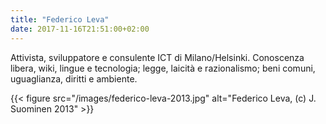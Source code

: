 ```yaml
---
title: "Federico Leva"
date: 2017-11-16T21:51:00+02:00
---
```

Attivista, sviluppatore e consulente ICT di Milano/Helsinki. Conoscenza libera, wiki, lingue e tecnologia; legge, laicità e razionalismo; beni comuni, uguaglianza, diritti e ambiente.

{{< figure src="/images/federico-leva-2013.jpg" alt="Federico Leva, (c) J. Suominen 2013" >}}
